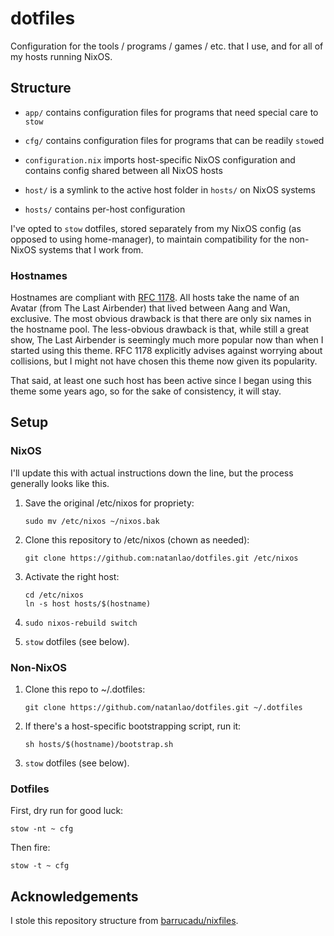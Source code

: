 # dotfiles

Configuration for the tools / programs / games / etc. that I use, and for all of
my hosts running NixOS.


## Structure

- `app/` contains configuration files for programs that need special care to
  `stow`

- `cfg/` contains configuration files for programs that can be readily `stow`ed

- `configuration.nix` imports host-specific NixOS configuration and contains
  config shared between all NixOS hosts

- `host/` is a symlink to the active host folder in `hosts/` on NixOS systems

- `hosts/` contains per-host configuration

I've opted to `stow` dotfiles, stored separately from my NixOS config (as
opposed to using home-manager), to maintain compatibility for the non-NixOS
systems that I work from.

### Hostnames

Hostnames are compliant with [RFC 1178](https://tools.ietf.org/html/rfc1178).
All hosts take the name of an Avatar (from The Last Airbender) that lived
between Aang and Wan, exclusive. The most obvious drawback is that there are
only six names in the hostname pool. The less-obvious drawback is that, while
still a great show, The Last Airbender is seemingly much more popular now than
when I started using this theme. RFC 1178 explicitly advises against worrying
about collisions, but I might not have chosen this theme now given its
popularity.

That said, at least one such host has been active since I began using this theme
some years ago, so for the sake of consistency, it will stay.


## Setup

### NixOS

I'll update this with actual instructions down the line, but the process
generally looks like this.

1. Save the original /etc/nixos for propriety:

       sudo mv /etc/nixos ~/nixos.bak

2. Clone this repository to /etc/nixos (chown as needed):

       git clone https://github.com:natanlao/dotfiles.git /etc/nixos

3. Activate the right host:

       cd /etc/nixos
       ln -s host hosts/$(hostname)

4.     sudo nixos-rebuild switch

5. `stow` dotfiles (see below).

### Non-NixOS

1. Clone this repo to ~/.dotfiles:

       git clone https://github.com/natanlao/dotfiles.git ~/.dotfiles

2. If there's a host-specific bootstrapping script, run it:

       sh hosts/$(hostname)/bootstrap.sh

3. `stow` dotfiles (see below).


### Dotfiles

First, dry run for good luck:

    stow -nt ~ cfg

Then fire:

    stow -t ~ cfg


## Acknowledgements

I stole this repository structure from
[barrucadu/nixfiles](https://github.com/barrucadu/nixfiles).
